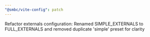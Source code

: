 ```yaml
---
"@smbc/vite-config": patch
---
```


Refactor externals configuration: Renamed SIMPLE_EXTERNALS to FULL_EXTERNALS and removed duplicate 'simple' preset for clarity
